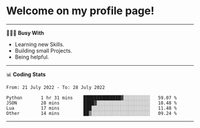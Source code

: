 # Welcome on my profile page!
<!-- print(("dralla"[::-1]+"s").capitalize()) -->

---
👨🏻‍💻 **Busy With**
* Learning new Skills.
* Building small Projects.
* Being helpful.

---
📊 **Coding Stats**
<!--START_SECTION:waka-->

```text
From: 21 July 2022 - To: 28 July 2022

Python       1 hr 31 mins    ██████████████▓░░░░░░░░░░   59.07 %
JSON         28 mins         ████▓░░░░░░░░░░░░░░░░░░░░   18.48 %
Lua          17 mins         ███░░░░░░░░░░░░░░░░░░░░░░   11.48 %
Other        14 mins         ██▒░░░░░░░░░░░░░░░░░░░░░░   09.24 %
```

<!--END_SECTION:waka-->
---
